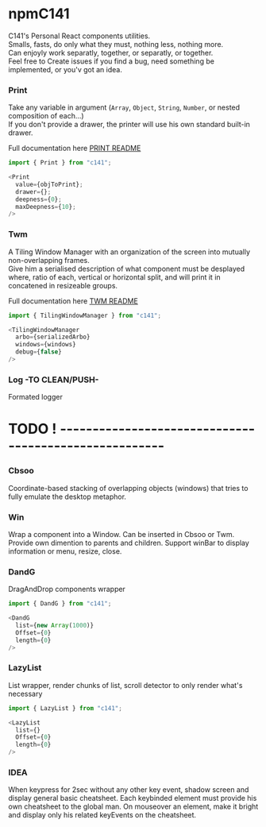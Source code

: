 # npmC141
C141's Personal React components utilities.  
Smalls, fasts, do only what they must, nothing less, nothing more.  
Can enjoyly work separatly, together, or separatly, or together.  
Feel free to Create issues if you find a bug, need something be implemented, or you'v got an idea.

### Print
Take any variable in argument (`Array`, `Object`, `String`, `Number`, or nested composition of each...)  
If you don't provide a drawer, the printer will use his own standard built-in drawer.  

Full documentation here [PRINT README](src/Printer/README.md)
```javascript
import { Print } from "c141";

<Print
  value={objToPrint};
  drawer={};
  deepness={0};
  maxDeepness={10};
/>
```


### Twm
A Tiling Window Manager with an organization of the screen into mutually non-overlapping frames.  
Give him a serialised description of what component must be desplayed where, ratio of each, vertical or horizontal split, and will print it in concatened in resizeable groups.

Full documentation here [TWM README](src/Twm/README.md)
```javascript
import { TilingWindowManager } from "c141";

<TilingWindowManager
  arbo={serializedArbo}
  windows={windows}
  debug={false}
/>
```

### Log -TO CLEAN/PUSH-
Formated logger  


# TODO ! ------------------------------------------------------

### Cbsoo
Coordinate-based stacking of overlapping objects (windows) that tries to fully emulate the desktop metaphor. 

### Win
Wrap a component into a Window. Can be inserted in Cbsoo or Twm.
Provide own dimention to parents and children. Support winBar to display information or menu, resize, close.  

### DandG
DragAndDrop components wrapper  
```javascript
import { DandG } from "c141";

<DandG
  list={new Array(1000)}
  Offset={0}
  length={0}
/>
```

### LazyList
List wrapper, render chunks of list, scroll detector to only render what's necessary

```javascript
import { LazyList } from "c141";

<LazyList
  list={}
  Offset={0}
  length={0}
/>

```

### IDEA
When keypress <LEADER> for 2sec without any other key event, shadow screen and display general basic cheatsheet.
Each keybinded element must provide his own cheatsheet to the global man. On mouseover an element, make it bright and display only his related keyEvents on the cheatsheet.
